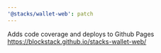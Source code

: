```yaml
---
'@stacks/wallet-web': patch
---
```


Adds code coverage and deploys to Github Pages https://blockstack.github.io/stacks-wallet-web/
